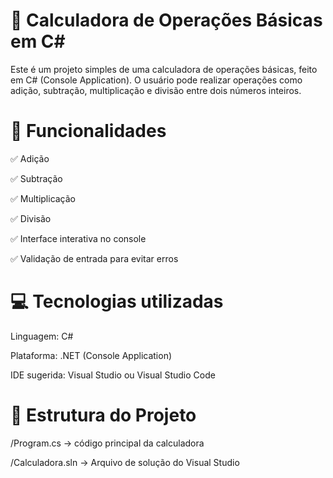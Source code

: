 # 🧮 Calculadora de Operações Básicas em C#

Este é um projeto simples de uma calculadora de operações básicas, feito em C# (Console Application). O usuário pode realizar operações como adição, subtração, multiplicação e divisão entre dois números inteiros.

# 📌 Funcionalidades

✅ Adição

✅ Subtração

✅ Multiplicação

✅ Divisão 

✅ Interface interativa no console

✅ Validação de entrada para evitar erros

# 💻 Tecnologias utilizadas

Linguagem: C#

Plataforma: .NET (Console Application)

IDE sugerida: Visual Studio ou Visual Studio Code

# 📁 Estrutura do Projeto

/Program.cs → código principal da calculadora

/Calculadora.sln → Arquivo de solução do Visual Studio  


